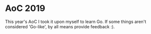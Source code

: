 # AoC 2019

This year's AoC I took it upon myself to learn Go. If some things aren't considered 'Go-like', by all means provide feedback :).
